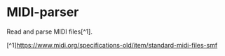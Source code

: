 # MIDI-parser
Read and parse MIDI files[^1].



[^1]https://www.midi.org/specifications-old/item/standard-midi-files-smf

